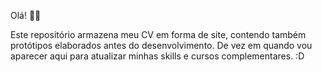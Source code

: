 Olá! 👋🏼

Este repositório armazena meu CV em forma de site, contendo também protótipos elaborados antes do desenvolvimento. De vez em quando vou aparecer aqui para atualizar minhas skills e cursos complementares. :D
